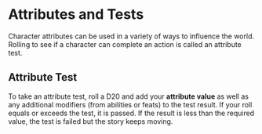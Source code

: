 # Attributes and Tests

Character attributes can be used in a variety of ways to influence the world. Rolling to see if a character can complete an action
is called an attribute test. 

## Attribute Test

To take an attribute test, roll a D20 and add your **attribute value** as well as any additional modifiers (from abilities or feats) to the test result.
If your roll equals or exceeds the test, it is passed. If the result is less than the required value, the test is failed but the story keeps moving.